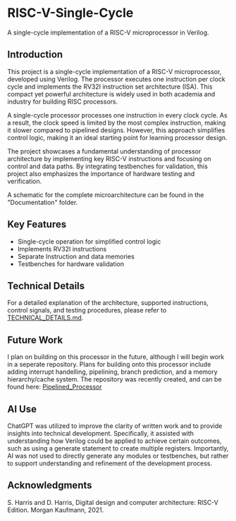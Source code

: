 # RISC-V-Single-Cycle
A single-cycle implementation of a RISC-V microprocessor in Verilog.

## Introduction
This project is a single-cycle implementation of a RISC-V microprocessor, developed using Verilog. The processor executes one instruction per clock cycle and implements the RV32I instruction set architecture (ISA). This compact yet powerful architecture is widely used in both academia and industry for building RISC processors.

A single-cycle processor processes one instruction in every clock cycle. As a result, the clock speed is limited by the most complex instruction, making it slower compared to pipelined designs. However, this approach simplifies control logic, making it an ideal starting point for learning processor design.

The project showcases a fundamental understanding of processor architecture by implementing key RISC-V instructions and focusing on control and data paths. By integrating testbenches for validation, this project also emphasizes the importance of hardware testing and verification.

A schematic for the complete microarchitecture can be found in the "Documentation" folder.

## Key Features
- Single-cycle operation for simplified control logic
- Implements RV32I instructions
- Separate Instruction and data memories
- Testbenches for hardware validation

## Technical Details
For a detailed explanation of the architecture, supported instructions, control signals, and testing procedures, please refer to [TECHNICAL_DETAILS.md](Documentation/Technical_Documentation.md).

## Future Work
I plan on building on this processor in the future, although I will begin work in a seperate repository. Plans for building onto this processor include adding interrupt handelling, pipelining, branch prediction, and a memory hierarchy/cache system. The repository was recently created, and can be found here: [Pipelined_Processor](https://github.com/Biggo03/RISC-V-Pipelined)

## AI Use
ChatGPT was utilized to improve the clarity of written work and to provide insights into technical development. Specifically, it assisted with understanding how Verilog could be applied to achieve certain outcomes, such as using a generate statement to create multiple registers. Importantly, AI was not used to directly generate any modules or testbenches, but rather to support understanding and refinement of the development process.

## Acknowledgments
S. Harris and D. Harris, Digital design and computer architecture: RISC-V Edition. Morgan Kaufmann, 2021.
